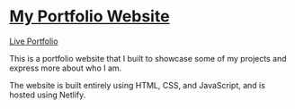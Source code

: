 # <u>My Portfolio Website</u>

[Live Portfolio](https://maxnoddings.netlify.app/)

This is a portfolio website that I built to showcase some of my projects and express more about who I am. 

The website is built entirely using HTML, CSS, and JavaScript, and is hosted using Netlify. 
